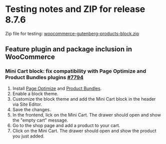 # Testing notes and ZIP for release 8.7.6

Zip file for testing: [woocommerce-gutenberg-products-block.zip](https://github.com/woocommerce/woocommerce-blocks/files/10133487/woocommerce-gutenberg-products-block.zip)

## Feature plugin and package inclusion in WooCommerce

### Mini Cart block: fix compatibility with Page Optimize and Product Bundles plugins [#7794](https://github.com/woocommerce/woocommerce-blocks/pull/7794)

1. Install [Page Optimize](https://wordpress.org/plugins/page-optimize/) and [Product Bundles](https://woocommerce.com/products/product-bundles/).
2. Enable a block theme.
3. Customize the block theme and add the Mini Cart block in the header via Site Editor.
4. Save the changes.
5. In the frontend, lick on the Mini Cart. The drawer should open and show the "empty cart" message.
6. Go to the shop page and add a product to your cart.
7. Click on the Mini Cart. The drawer should open and show the product you just added.

